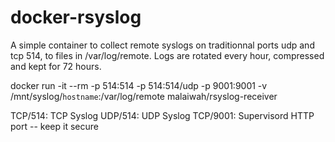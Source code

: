 # docker-rsyslog
A simple container to collect remote syslogs on traditionnal ports udp and tcp 514, to files in /var/log/remote.
Logs are rotated every hour, compressed and kept for 72 hours.

docker run -it --rm -p 514:514 -p 514:514/udp -p 9001:9001 -v /mnt/syslog/`hostname`:/var/log/remote malaiwah/rsyslog-receiver

TCP/514: TCP Syslog
UDP/514: UDP Syslog
TCP/9001: Supervisord HTTP port -- keep it secure
